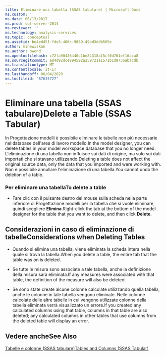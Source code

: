 ```yaml
---
title: Eliminare una tabella (SSAS tabulare) | Microsoft Docs
ms.custom: ''
ms.date: 06/13/2017
ms.prod: sql-server-2014
ms.reviewer: ''
ms.technology: analysis-services
ms.topic: conceptual
ms.assetid: be4ed45f-fde3-466c-9869-49bd3ddb505e
author: minewiskan
ms.author: owend
ms.openlocfilehash: c72fa90426440c1be84318a15cf0d761ef16aca8
ms.sourcegitcommit: ad4d92dce894592a259721a1571b1d8736abacdb
ms.translationtype: MT
ms.contentlocale: it-IT
ms.lasthandoff: 08/04/2020
ms.locfileid: "87635727"
---
```

# <a name="delete-a-table-ssas-tabular"></a><span data-ttu-id="a9d8b-102">Eliminare una tabella (SSAS tabulare)</span><span class="sxs-lookup"><span data-stu-id="a9d8b-102">Delete a Table (SSAS Tabular)</span></span>
  <span data-ttu-id="a9d8b-103">In Progettazione modelli è possibile eliminare le tabelle non più necessarie nel database dell'area di lavoro modello.</span><span class="sxs-lookup"><span data-stu-id="a9d8b-103">In the model designer, you can delete tables in your model workspace database that you no longer need.</span></span> <span data-ttu-id="a9d8b-104">L'eliminazione di una tabella non influisce sui dati di origine, ma solo sui dati importati che si stavano utilizzando.</span><span class="sxs-lookup"><span data-stu-id="a9d8b-104">Deleting a table does not affect the original source data, only the data that you imported and were working with.</span></span> <span data-ttu-id="a9d8b-105">Non è possibile annullare l'eliminazione di una tabella.</span><span class="sxs-lookup"><span data-stu-id="a9d8b-105">You cannot undo the deletion of a table.</span></span>  
  
### <a name="to-delete-a-table"></a><span data-ttu-id="a9d8b-106">Per eliminare una tabella</span><span class="sxs-lookup"><span data-stu-id="a9d8b-106">To delete a table</span></span>  
  
-   <span data-ttu-id="a9d8b-107">Fare clic con il pulsante destro del mouse sulla scheda nella parte inferiore di Progettazione modelli per la tabella che si vuole eliminare, quindi scegliere **Elimina**.</span><span class="sxs-lookup"><span data-stu-id="a9d8b-107">Right-click the tab at the bottom of the model designer for the table that you want to delete, and then click **Delete**.</span></span>  
  
## <a name="considerations-when-deleting-tables"></a><span data-ttu-id="a9d8b-108">Considerazioni in caso di eliminazione di tabelle</span><span class="sxs-lookup"><span data-stu-id="a9d8b-108">Considerations when Deleting Tables</span></span>  
  
-   <span data-ttu-id="a9d8b-109">Quando si elimina una tabella, viene eliminata la scheda intera nella quale si trova la tabella.</span><span class="sxs-lookup"><span data-stu-id="a9d8b-109">When you delete a table, the entire tab that the table was on is deleted.</span></span>  
  
-   <span data-ttu-id="a9d8b-110">Se tutte le misura sono associate a tale tabella, anche la definizione della misura sarà eliminata.</span><span class="sxs-lookup"><span data-stu-id="a9d8b-110">If any measures were associated with that table, the definition of the measure will also be deleted.</span></span>  
  
-   <span data-ttu-id="a9d8b-111">Se sono state create alcune colonne calcolate utilizzando quella tabella, anche le colonne in tale tabella vengono eliminate. Nelle colonne calcolate delle altre tabelle in cui vengono utilizzate colonne della tabella eliminata verrà visualizzato un errore.</span><span class="sxs-lookup"><span data-stu-id="a9d8b-111">If you created any calculated columns using that table, columns in that table are also deleted; any calculated columns in other tables that use columns from the deleted table will display an error.</span></span>  
  
## <a name="see-also"></a><span data-ttu-id="a9d8b-112">Vedere anche</span><span class="sxs-lookup"><span data-stu-id="a9d8b-112">See Also</span></span>  
 [<span data-ttu-id="a9d8b-113">Tabelle e colonne &#40;SSAS tabulare&#41;</span><span class="sxs-lookup"><span data-stu-id="a9d8b-113">Tables and Columns &#40;SSAS Tabular&#41;</span></span>](tables-and-columns-ssas-tabular.md)  
  
  
